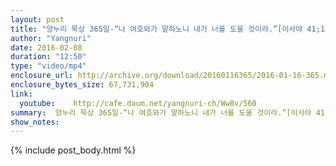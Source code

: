 ```yaml
---
layout: post
title: "양누리 묵상 365일-“나 여호와가 말하노니 내가 너를 도울 것이라.”[이사야 41;14]"
author: "Yangnuri"
date: 2016-02-08
duration: "12:50"
type: "video/mp4"
enclosure_url: http://archive.org/download/20160116365/2016-01-16-365.mp4
enclosure_bytes_size: 67,731,904       
link:
  youtube:    http://cafe.daum.net/yangnuri-ch/Ww8v/560
summary:  양누리 묵상 365일-“나 여호와가 말하노니 내가 너를 도울 것이라.”[이사야 41;14]
show_notes:
---
```

{% include post_body.html %}
